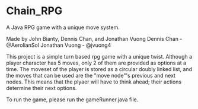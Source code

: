 # Chain_RPG
A Java RPG game with a unique move system.

Made by John Bianty, Dennis Chan, and Jonathan Vuong
Dennis Chan - @AerolianSol
Jonathan Vuong - @jvuong4

This project is a simple turn based rpg game with a unique twist.
Although a player character has 5 moves, only 2 of them are provided as options at a time.
The moveset of the player is stored as a circular doubly linked list, and the moves that can be used are the "move node"'s previous and next nodes.
This means that the plyaer will have to think ahead; their actions determine their next options.

To run the game, please run the gameRunner.java file.
